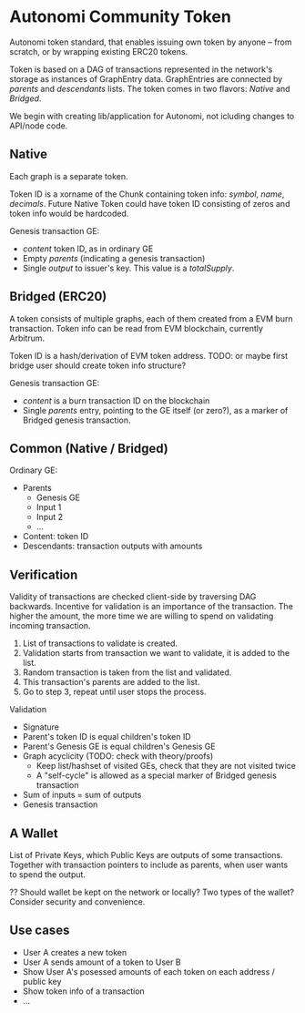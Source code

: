 # Autonomi Community Token

Autonomi token standard, that enables issuing own token by anyone – from scratch, or by wrapping existing ERC20 tokens.

Token is based on a DAG of transactions represented in the network's storage as instances of GraphEntry data. GraphEntries are connected by *parents* and *descendants* lists. The token comes in two flavors: *Native* and *Bridged*.

We begin with creating lib/application for Autonomi, not icluding changes to API/node code.

## Native

Each graph is a separate token.

Token ID is a xorname of the Chunk containing token info: *symbol*, *name*, *decimals*. Future Native Token could have token ID consisting of zeros and token info would be hardcoded.

Genesis transaction GE:
* *content* token ID, as in ordinary GE
* Empty *parents* (indicating a genesis transaction)
* Single *output* to issuer's key. This value is a *totalSupply*.

## Bridged (ERC20)

A token consists of multiple graphs, each of them created from a EVM burn transaction. Token info can be read from EVM blockchain, currently Arbitrum.

Token ID is a hash/derivation of EVM token address. TODO: or maybe first bridge user should create token info structure?

Genesis transaction GE:
* *content* is a burn transaction ID on the blockchain
* Single *parents* entry, pointing to the GE itself (or zero?), as a marker of Bridged genesis transaction.

## Common (Native / Bridged)

Ordinary GE:
* Parents
  * Genesis GE
  * Input 1
  * Input 2
  * ...
* Content: token ID
* Descendants: transaction outputs with amounts

## Verification

Validity of transactions are checked client-side by traversing DAG backwards. Incentive for validation is an importance of the transaction. The higher the amount, the more time we are willing to spend on validating incoming transaction.

1. List of transactions to validate is created.
2. Validation starts from transaction we want to validate, it is added to the list.
3. Random transaction is taken from the list and validated.
4. This transaction's parents are added to the list.
5. Go to step 3, repeat until user stops the process.

Validation
* Signature
* Parent's token ID is equal children's token ID
* Parent's Genesis GE is equal children's Genesis GE
* Graph acyclicity (TODO: check with theory/proofs)
  * Keep list/hashset of visited GEs, check that they are not visited twice
  * A "self-cycle" is allowed as a special marker of Bridged genesis transaction
* Sum of inputs = sum of outputs 
* Genesis transaction

## A Wallet

List of Private Keys, which Public Keys are outputs of some transactions. Together with transaction pointers to include as parents, when user wants to spend the output.

?? Should wallet be kept on the network or locally? Two types of the wallet? Consider security and convenience.

## Use cases

* User A creates a new token
* User A sends amount of a token to User B
* Show User A's posessed amounts of each token on each address / public key
* Show token info of a transaction
* ...
